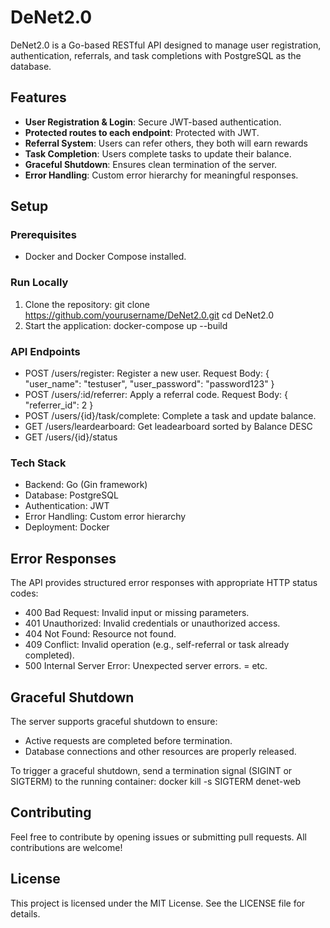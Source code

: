 # DeNet2.0

DeNet2.0 is a Go-based RESTful API designed to manage user registration, authentication, referrals, and task completions with PostgreSQL as the database.

## Features
- **User Registration & Login**: Secure JWT-based authentication.
- **Protected routes to each endpoint**: Protected with JWT.
- **Referral System**: Users can refer others, they both will earn rewards
- **Task Completion**: Users complete tasks to update their balance.
- **Graceful Shutdown**: Ensures clean termination of the server.
- **Error Handling**: Custom error hierarchy for meaningful responses.

## Setup

### Prerequisites
- Docker and Docker Compose installed.

### Run Locally
1. Clone the repository:
   git clone https://github.com/yourusername/DeNet2.0.git
   cd DeNet2.0
2. Start the application:
   docker-compose up --build

### API Endpoints
- POST /users/register: Register a new user.
  Request Body:
    {
      "user_name": "testuser",
      "user_password": "password123"
    }
- POST /users/:id/referrer: Apply a referral code.
  Request Body:
    {
      "referrer_id": 2
    }
- POST /users/{id}/task/complete: Complete a task and update balance.
- GET /users/leardearboard: Get leadearboard sorted by Balance DESC
- GET /users/{id}/status

### Tech Stack
- Backend: Go (Gin framework)
- Database: PostgreSQL
- Authentication: JWT
- Error Handling: Custom error hierarchy
- Deployment: Docker

## Error Responses
The API provides structured error responses with appropriate HTTP status codes:
- 400 Bad Request: Invalid input or missing parameters.
- 401 Unauthorized: Invalid credentials or unauthorized access.
- 404 Not Found: Resource not found.
- 409 Conflict: Invalid operation (e.g., self-referral or task already completed).
- 500 Internal Server Error: Unexpected server errors.
= etc.

## Graceful Shutdown
The server supports graceful shutdown to ensure:
- Active requests are completed before termination.
- Database connections and other resources are properly released.

To trigger a graceful shutdown, send a termination signal (SIGINT or SIGTERM) to the running container:
docker kill -s SIGTERM denet-web

## Contributing
Feel free to contribute by opening issues or submitting pull requests. All contributions are welcome!

## License
This project is licensed under the MIT License. See the LICENSE file for details.